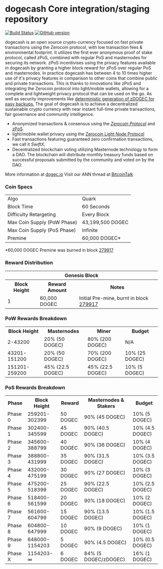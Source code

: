dogecash Core integration/staging repository
=====================================

[![Build Status](https://travis-ci.org/dogecash-Project/dogecash.svg?branch=master)](https://travis-ci.org/dogecash-Project/dogecash) [![GitHub version](https://badge.fury.io/gh/dogecash-Project%2Fdogecash.svg)](https://badge.fury.io/gh/dogecash-Project%2Fdogecash)

dogecash is an open source crypto-currency focused on fast private transactions using the Zerocoin protocol, with low transaction fees & environmental footprint.  It utilizes the first ever anonymous proof of stake protocol, called zPoS, combined with regular PoS and masternodes for securing its network. zPoS incentivises using the privacy features available in dogecash by granting a higher block reward for zPoS over regular PoS and masternodes. In practice dogecash has between 4 to 10 times higher use of it's privacy features in comparison to other coins that combine public and private transactions. This is thanks to innovations like zPoS and integrating the Zerocoin protocol into light/mobile wallets, allowing for a complete and lightweight privacy protocol that can be used on the go. As well as security improvements like [deterministic generation of zDOGEC for easy backups.](https://www.reddit.com/r/dogecash/comments/8gbjf7/how_to_use_deterministic_zerocoin_generation/)
The goal of dogecash is to achieve a decentralized sustainable crypto currency with near instant full-time private transactions, fair governance and community intelligence.
- Anonymized transactions & consensus using the [_Zerocoin Protocol_](http://www.dogec.io/zDOGEC) and [zPoS](https://dogec.io/zpos/).
- light/mobile wallet privacy using the [Zerocoin Light Node Protocol](https://dogec.io/wp-content/uploads/2018/11/Zerocoin_Light_Node_Protocol.pdf)
- Fast transactions featuring guaranteed zero confirmation transactions, we call it _SwiftX_.
- Decentralized blockchain voting utilizing Masternode technology to form a DAO. The blockchain will distribute monthly treasury funds based on successful proposals submitted by the community and voted on by the DAO.

More information at [dogec.io](http://www.dogec.io) Visit our ANN thread at [BitcoinTalk](http://www.bitcointalk.org/index.php?topic=1262920)

### Coin Specs
<table>
<tr><td>Algo</td><td>Quark</td></tr>
<tr><td>Block Time</td><td>60 Seconds</td></tr>
<tr><td>Difficulty Retargeting</td><td>Every Block</td></tr>
<tr><td>Max Coin Supply (PoW Phase)</td><td>43,199,500 DOGEC</td></tr>
<tr><td>Max Coin Supply (PoS Phase)</td><td>Infinite</td></tr>
<tr><td>Premine</td><td>60,000 DOGEC*</td></tr>
</table>

*60,000 DOGEC Premine was burned in block [279917](http://www.presstab.pw/phpexplorer/dogecash/block.php?blockhash=206d9cfe859798a0b0898ab00d7300be94de0f5469bb446cecb41c3e173a57e0)

### Reward Distribution

<table>
<th colspan=4>Genesis Block</th>
<tr><th>Block Height</th><th>Reward Amount</th><th>Notes</th></tr>
<tr><td>1</td><td>60,000 DOGEC</td><td>Initial Pre-mine, burnt in block <a href="http://www.presstab.pw/phpexplorer/dogecash/block.php?blockhash=206d9cfe859798a0b0898ab00d7300be94de0f5469bb446cecb41c3e173a57e0">279917</a></td></tr>
</table>

### PoW Rewards Breakdown

<table>
<th>Block Height</th><th>Masternodes</th><th>Miner</th><th>Budget</th>
<tr><td>2-43200</td><td>20% (50 DOGEC)</td><td>80% (200 DOGEC)</td><td>N/A</td></tr>
<tr><td>43201-151200</td><td>20% (50 DOGEC)</td><td>70% (200 DOGEC)</td><td>10% (25 DOGEC)</td></tr>
<tr><td>151201-259200</td><td>45% (22.5 DOGEC)</td><td>45% (22.5 DOGEC)</td><td>10% (5 DOGEC)</td></tr>
</table>

### PoS Rewards Breakdown

<table>
<th>Phase</th><th>Block Height</th><th>Reward</th><th>Masternodes & Stakers</th><th>Budget</th>
<tr><td>Phase 0</td><td>259201-302399</td><td>50 DOGEC</td><td>90% (45 DOGEC)</td><td>10% (5 DOGEC)</td></tr>
<tr><td>Phase 1</td><td>302400-345599</td><td>45 DOGEC</td><td>90% (40.5 DOGEC)</td><td>10% (4.5 DOGEC)</td></tr>
<tr><td>Phase 2</td><td>345600-388799</td><td>40 DOGEC</td><td>90% (36 DOGEC)</td><td>10% (4 DOGEC)</td></tr>
<tr><td>Phase 3</td><td>388800-431999</td><td>35 DOGEC</td><td>90% (31.5 DOGEC)</td><td>10% (3.5 DOGEC)</td></tr>
<tr><td>Phase 4</td><td>432000-475199</td><td>30 DOGEC</td><td>90% (27 DOGEC)</td><td>10% (3 DOGEC)</td></tr>
<tr><td>Phase 5</td><td>475200-518399</td><td>25 DOGEC</td><td>90% (22.5 DOGEC)</td><td>10% (2.5 DOGEC)</td></tr>
<tr><td>Phase 6</td><td>518400-561599</td><td>20 DOGEC</td><td>90% (18 DOGEC)</td><td>10% (2 DOGEC)</td></tr>
<tr><td>Phase 7</td><td>561600-604799</td><td>15 DOGEC</td><td>90% (13.5 DOGEC)</td><td>10% (1.5 DOGEC)</td></tr>
<tr><td>Phase 8</td><td>604800-647999</td><td>10 DOGEC</td><td>90% (9 DOGEC)</td><td>10% (1 DOGEC)</td></tr>
<tr><td>Phase 9</td><td>648000-1154203</td><td>5 DOGEC</td><td>90% (4.5 DOGEC)</td><td>10% (0.5 DOGEC)</td></tr>
<tr><td>Phase X</td><td>1154203-∞</td><td>6 DOGEC</td><td>84% (5 DOGEC/zDOGEC)</td><td>16% (1 DOGEC)</td></tr>
</table>
